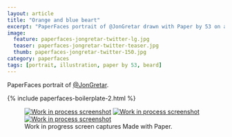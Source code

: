 ```yaml
---
layout: article
title: "Orange and blue beart"
excerpt: "PaperFaces portrait of @JonGretar drawn with Paper by 53 on an iPad."
image: 
  feature: paperfaces-jongretar-twitter-lg.jpg
  teaser: paperfaces-jongretar-twitter-teaser.jpg
  thumb: paperfaces-jongretar-twitter-150.jpg
category: paperfaces
tags: [portrait, illustration, paper by 53, beard]
---
```


PaperFaces portrait of [@JonGretar](http://twitter.com/jongretar).

{% include paperfaces-boilerplate-2.html %}

<figure class="third">
  <a href="{{ site.url }}/images/paperfaces-jongretar-process-1-lg.jpg"><img src="{{ site.url }}/images/paperfaces-jongretar-process-1-600.jpg" alt="Work in process screenshot"></a>
  <a href="{{ site.url }}/images/paperfaces-jongretar-process-2-lg.jpg"><img src="{{ site.url }}/images/paperfaces-jongretar-process-2-600.jpg" alt="Work in process screenshot"></a>
  <a href="{{ site.url }}/images/paperfaces-jongretar-process-3-lg.jpg"><img src="{{ site.url }}/images/paperfaces-jongretar-process-3-600.jpg" alt="Work in process screenshot"></a>
  <figcaption>Work in progress screen captures Made with Paper.</figcaption>
</figure>